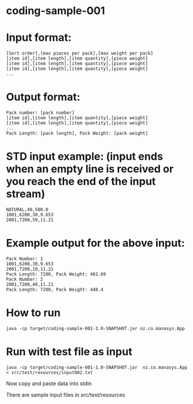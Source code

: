 # coding-sample-001

# Input format:
~~~~
[Sort order],[max pieces per pack],[max weight per pack]
[item id],[item length],[item quantity],[piece weight]
[item id],[item length],[item quantity],[piece weight]
[item id],[item length],[item quantity],[piece weight]
...
~~~~
# Output format:
~~~~
Pack number: [pack number]
[item id],[item length],[item quantity],[piece weight]
[item id],[item length],[item quantity],[piece weight]
...
Pack Length: [pack length], Pack Weight: [pack weight]
~~~~
# STD input example: (input ends when an empty line is received or you reach the end of the input stream)
~~~~
NATURAL,40,500.0
1001,6200,30,9.653
2001,7200,50,11.21
~~~~
# Example output for the above input:
~~~~
Pack Number: 1
1001,6200,30,9.653
2001,7200,10,11.21
Pack Length: 7200, Pack Weight: 401.69
Pack Number: 2
2001,7200,40,11.21
Pack Length: 7200, Pack Weight: 448.4
~~~~

# How to run

~~~~
java -cp target/coding-sample-001-1.0-SNAPSHOT.jar nz.co.manasys.App
~~~~
# Run with test file as input
~~~~
java -cp target/coding-sample-001-1.0-SNAPSHOT.jar  nz.co.manasys.App  < src/test/resources/input002.txt
~~~~

Now copy and paste data into stdin

There are sample input files in src/test/resources 
